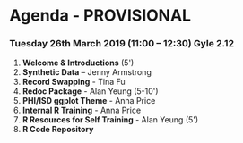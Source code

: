 # Agenda - PROVISIONAL

### Tuesday 26th March 2019 (11:00 – 12:30) Gyle 2.12

1. **Welcome & Introductions** (5')
2. **Synthetic Data** – Jenny Armstrong
3. **Record Swapping** - Tina Fu
4. **Redoc Package** - Alan Yeung (5-10')
5. **PHI/ISD ggplot Theme** - Anna Price
6. **Internal R Training** - Anna Price
7. **R Resources for Self Training** - Alan Yeung (5')
8. **R Code Repository**
